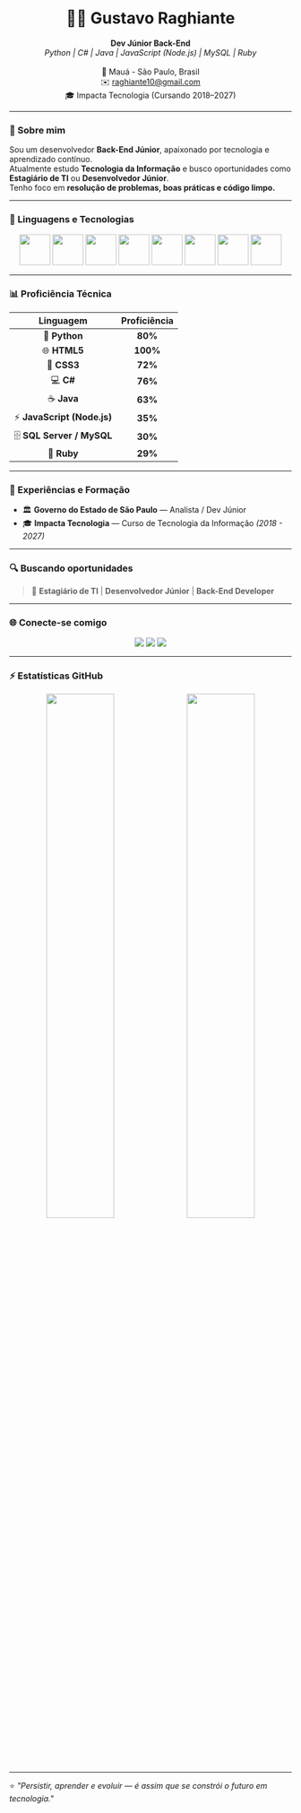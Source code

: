<!-- Gustavo Raghiante - README Profile -->

<h1 align="center">👨‍💻 Gustavo Raghiante</h1>

<p align="center">
  <b>Dev Júnior Back-End</b> <br>
  <i>Python | C# | Java | JavaScript (Node.js) | MySQL | Ruby</i> <br><br>
  📍 Mauá - São Paulo, Brasil <br>
  ✉️ <a href="mailto:raghiante10@gmail.com">raghiante10@gmail.com</a> <br>
  🎓 Impacta Tecnologia (Cursando 2018–2027)
</p>

---

### 🚀 Sobre mim

Sou um desenvolvedor **Back-End Júnior**, apaixonado por tecnologia e aprendizado contínuo.  
Atualmente estudo **Tecnologia da Informação** e busco oportunidades como **Estagiário de TI** ou **Desenvolvedor Júnior**.  
Tenho foco em **resolução de problemas, boas práticas e código limpo.**

---

### 🧠 Linguagens e Tecnologias

<p align="center">
  <img src="https://cdn.jsdelivr.net/gh/devicons/devicon/icons/python/python-original.svg" width="55px" />
  <img src="https://cdn.jsdelivr.net/gh/devicons/devicon/icons/html5/html5-original.svg" width="55px" />
  <img src="https://cdn.jsdelivr.net/gh/devicons/devicon/icons/css3/css3-original.svg" width="55px" />
  <img src="https://cdn.jsdelivr.net/gh/devicons/devicon/icons/csharp/csharp-original.svg" width="55px" />
  <img src="https://cdn.jsdelivr.net/gh/devicons/devicon/icons/java/java-original.svg" width="55px" />
  <img src="https://cdn.jsdelivr.net/gh/devicons/devicon/icons/javascript/javascript-original.svg" width="55px" />
  <img src="https://cdn.jsdelivr.net/gh/devicons/devicon/icons/mysql/mysql-original.svg" width="55px" />
  <img src="https://cdn.jsdelivr.net/gh/devicons/devicon/icons/ruby/ruby-original.svg" width="55px" />
</p>

---

### 📊 Proficiência Técnica

<div align="center">
  
| Linguagem | Proficiência |
|:----------:|:-------------:|
| 🐍 **Python** | **80%** |
| 🌐 **HTML5** | **100%** |
| 🎨 **CSS3** | **72%** |
| 💻 **C#** | **76%** |
| ☕ **Java** | **63%** |
| ⚡ **JavaScript (Node.js)** | **35%** |
| 🗄️ **SQL Server / MySQL** | **30%** |
| 💎 **Ruby** | **29%** |

</div>

---

### 💼 Experiências e Formação

- 🏛️ **Governo do Estado de São Paulo** — Analista / Dev Júnior  
- 🎓 **Impacta Tecnologia** — Curso de Tecnologia da Informação *(2018 - 2027)*  

---

### 🔍 Buscando oportunidades

> 💼 **Estagiário de TI** | **Desenvolvedor Júnior** | **Back-End Developer**

---

### 🌐 Conecte-se comigo

<p align="center">
  <a href="mailto:raghiante10@gmail.com"><img src="https://img.shields.io/badge/-Gmail-D14836?style=for-the-badge&logo=gmail&logoColor=white"></a>
  <a href="https://www.linkedin.com/in/gustavo-raghiante/"><img src="https://img.shields.io/badge/-LinkedIn-0077B5?style=for-the-badge&logo=linkedin&logoColor=white"></a>
  <a href="https://github.com/GustavoRaghiante"><img src="https://img.shields.io/badge/-GitHub-181717?style=for-the-badge&logo=github&logoColor=white"></a>
</p>

---

### ⚡ Estatísticas GitHub

<p align="center">
  <img width="49%" src="https://github-readme-stats.vercel.app/api?username=Raghiante10&show_icons=true&theme=tokyonight" />
  <img width="49%" src="https://github-readme-stats.vercel.app/api/top-langs/?username=Raghiante10&layout=compact&theme=tokyonight" />
</p>

---

⭐ *"Persistir, aprender e evoluir — é assim que se constrói o futuro em tecnologia."*
